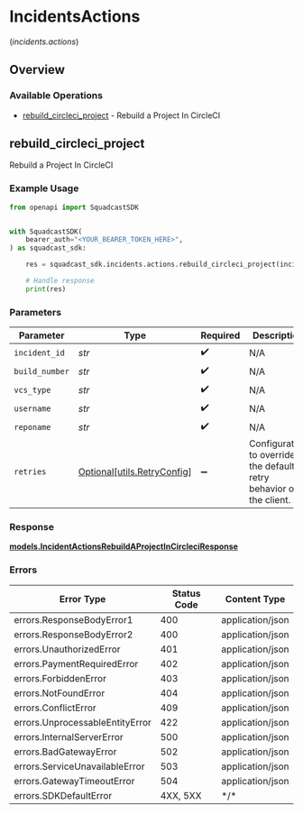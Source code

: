 # IncidentsActions
(*incidents.actions*)

## Overview

### Available Operations

* [rebuild_circleci_project](#rebuild_circleci_project) - Rebuild a Project In CircleCI

## rebuild_circleci_project

Rebuild a Project In CircleCI

### Example Usage

<!-- UsageSnippet language="python" operationID="IncidentActions_rebuildAProjectInCircleci" method="post" path="/v3/incidents/{incidentID}/actions/circleci/rebuild/{buildNumber}" -->
```python
from openapi import SquadcastSDK


with SquadcastSDK(
    bearer_auth="<YOUR_BEARER_TOKEN_HERE>",
) as squadcast_sdk:

    res = squadcast_sdk.incidents.actions.rebuild_circleci_project(incident_id="<id>", build_number="<value>", vcs_type="<value>", username="Dora.Waelchi", reponame="<value>")

    # Handle response
    print(res)

```

### Parameters

| Parameter                                                           | Type                                                                | Required                                                            | Description                                                         |
| ------------------------------------------------------------------- | ------------------------------------------------------------------- | ------------------------------------------------------------------- | ------------------------------------------------------------------- |
| `incident_id`                                                       | *str*                                                               | :heavy_check_mark:                                                  | N/A                                                                 |
| `build_number`                                                      | *str*                                                               | :heavy_check_mark:                                                  | N/A                                                                 |
| `vcs_type`                                                          | *str*                                                               | :heavy_check_mark:                                                  | N/A                                                                 |
| `username`                                                          | *str*                                                               | :heavy_check_mark:                                                  | N/A                                                                 |
| `reponame`                                                          | *str*                                                               | :heavy_check_mark:                                                  | N/A                                                                 |
| `retries`                                                           | [Optional[utils.RetryConfig]](../../models/utils/retryconfig.md)    | :heavy_minus_sign:                                                  | Configuration to override the default retry behavior of the client. |

### Response

**[models.IncidentActionsRebuildAProjectInCircleciResponse](../../models/incidentactionsrebuildaprojectincircleciresponse.md)**

### Errors

| Error Type                      | Status Code                     | Content Type                    |
| ------------------------------- | ------------------------------- | ------------------------------- |
| errors.ResponseBodyError1       | 400                             | application/json                |
| errors.ResponseBodyError2       | 400                             | application/json                |
| errors.UnauthorizedError        | 401                             | application/json                |
| errors.PaymentRequiredError     | 402                             | application/json                |
| errors.ForbiddenError           | 403                             | application/json                |
| errors.NotFoundError            | 404                             | application/json                |
| errors.ConflictError            | 409                             | application/json                |
| errors.UnprocessableEntityError | 422                             | application/json                |
| errors.InternalServerError      | 500                             | application/json                |
| errors.BadGatewayError          | 502                             | application/json                |
| errors.ServiceUnavailableError  | 503                             | application/json                |
| errors.GatewayTimeoutError      | 504                             | application/json                |
| errors.SDKDefaultError          | 4XX, 5XX                        | \*/\*                           |